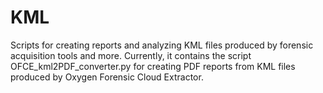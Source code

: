 # KML
Scripts for creating reports and analyzing KML files produced by forensic acquisition tools and more.
Currently, it contains the script OFCE_kml2PDF_converter.py for creating PDF reports from KML files produced by Oxygen Forensic Cloud Extractor.
